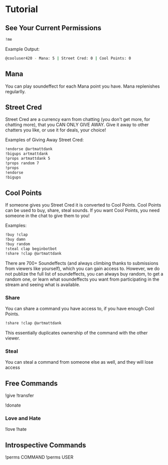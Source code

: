 # Tutorial

## See Your Current Permissions

```bash
!me
```

Example Output:

```bash
@cooluser420 - Mana: 5 | Street Cred: 0 | Cool Points: 0
```

## Mana

You can play soundeffect for each Mana point you have.
Mana replenishes regularlly.

## Street Cred

Street Cred are a currency earn from chatting (you don't get more, for chatting
more), that you CAN ONLY GIVE AWAY. Give it away to other chatters you like, or
use it for deals, your choice!

Examples of Giving Away Street Cred:

```bash
!endorse @artmattdank
!bigups artmattdank
!props artmattdank 5
!props random 7
!props
!endorse
!bigups
```

## Cool Points

If someone gives you Street Cred it is converted to Cool Points.  Cool Points
can be used to buy, share, steal sounds. If you want Cool Points, you need
someone in the chat to give them to you!

Examples:

```bash
!buy !clap
!buy damn
!buy random
!steal clap beginbotbot
!share !clap @artmattdank
```

There are 700+ Soundeffects (and always climbing thanks to submissions from
viewers like yourself), which you can gain access to. However, we do not publize
the full list of soundeffects, you can always buy random, to get a random one,
or learn what soundeffects you want from participating in the stream and seeing
what is available.

### Share

You can share a command you have access to, if you have enough Cool Points.

```bash
!share !clap @artmattdank
```

This essentially duplicates ownership of the command with the other viewer.

### Steal

You can steal a command from someone else as well, and they will lose access

## Free Commands

!give
!transfer

!donate

### Love and Hate

!love
!hate

## Introspective Commands

!perms COMMAND
!perms USER
